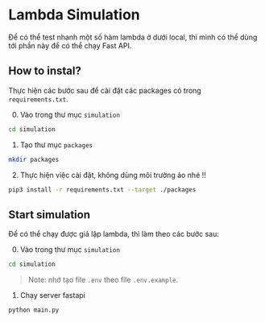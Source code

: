 # Lambda Simulation

Để có thể test nhanh một số hàm lambda ở dưới local, thì mình có thể dùng tới phần này để có thể chạy Fast API.

## How to instal?

Thực hiện các bước sau để cài đặt các packages có trong `requirements.txt`.

0. Vào trong thư mục `simulation`

```bash
cd simulation
```

1. Tạo thư mục `packages`

```bash
mkdir packages
```

2. Thực hiện việc cài đặt, không dùng môi trường ảo nhé !!

```bash
pip3 install -r requirements.txt --target ./packages
```

## Start simulation

Để có thể chạy được giả lập lambda, thì làm theo các bước sau:

0. Vào trong thư mục `simulation`

```bash
cd simulation
```

> Note: nhớ tạo file `.env` theo file `.env.example`.

1. Chạy server fastapi

```bash
python main.py
```
